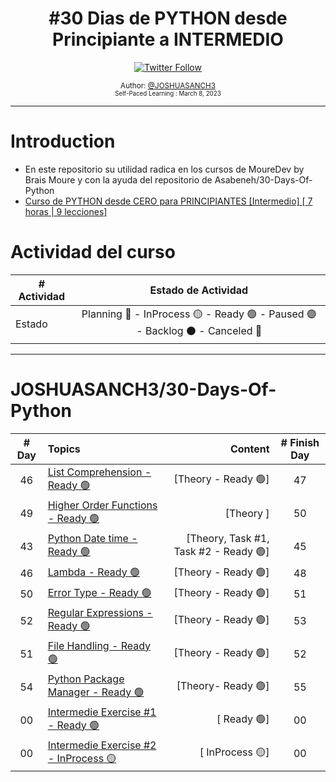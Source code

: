 <div align="center">
  <h1> #30 Dias de PYTHON desde Principiante a INTERMEDIO</h1>
  <a class="header-badge" target="_blank" href="https://twitter.com/joshuasanch3">
  <img alt="Twitter Follow" src="https://img.shields.io/twitter/follow/JOSHUASANCH3?style=social">
  </a>

<sub>Author:
<a href="https://twitter.com/joshuasanch3" target="_blank">@JOSHUASANCH3</a><br>
<small> Self-Paced Learning : March 8, 2023</small>
</sub>

</div>

---

# Introduction

- En este repositorio su utilidad radica en los cursos de MoureDev by Brais Moure y con la ayuda del repositorio de Asabeneh/30-Days-Of-Python
- [Curso de PYTHON desde CERO para PRINCIPIANTES [Intermedio] [ 7 horas | 9 lecciones]](https://www.youtube.com/watch?v=TbcEqkabAWU) 

# Actividad del curso

|# Actividad | Estado de Actividad                                                           |
|------------|:-----------------------------------------------------------------------------:|
| Estado     |Planning 🔵 - InProcess 🟡 - Ready 🟢 - Paused 🟣 - Backlog ⚫ - Canceled 🔴|

---

# JOSHUASANCH3/30-Days-Of-Python

|# Day   | Topics                                                   | Content                                                  |# Finish Day |
|:------:|:---------------------------------------------------------|---------------------------------------------------------:|:-----------:|
|   46   |  [List Comprehension - Ready 🟢](./13_list_comprehension/13_list_comprehension.md)| [Theory - Ready 🟢]| 47 |
|   49   |  [Higher Order Functions - Ready 🟢](./14_higher_order_functions/14_higher_order_functions.md)| [Theory ]| 50 |
|   43   |  [Python Date time - Ready 🟢](./16_python_date_time/16_python_date_time.md) | [Theory, Task #1, Task #2 - Ready 🟢]| 45 |
|   46   |  [Lambda - Ready 🟢](./15Lambdas/30_Lambdas.md)| [Theory - Ready 🟢]| 48 |
|   50   |  [Error Type - Ready 🟢](./17_error_type/17_error_type.md)| [Theory - Ready 🟢]| 51 |
|   52   |  [Regular Expressions - Ready 🟢](./18_regular_expressions/18_regular_expressions.md)| [Theory - Ready 🟢]| 53 |
|   51   |  [File Handling - Ready 🟢](./File_Handling/20_File_Handling.md)| [Theory - Ready 🟢]| 52 |
|   54   |  [Python Package Manager - Ready 🟢](./python_package_manager/python_package_manager.py)| [Theory- Ready 🟢]| 55 |
|   00   |  [Intermedie Exercise #1 - Ready 🟢](./retos_intermedio/retos_intermedio1.py)| [ Ready 🟢]| 00 |
|   00   |  [Intermedie Exercise #2 - InProcess 🟡](./retos_intermedio/retos_intermedio2.py)| [ InProcess 🟡]| 00 |
